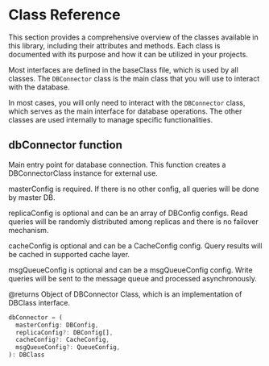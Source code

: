 Class Reference
===============

This section provides a comprehensive overview of the classes available in this library, including their attributes and methods. Each class is documented with its purpose and how it can be utilized in your projects.

Most interfaces are defined in the baseClass file, which is used by all classes. The `DBConnector` class is the main class that you will use to interact with the database.

In most cases, you will only need to interact with the `DBConnector` class, which serves as the main interface for database operations. The other classes are used internally to manage specific functionalities.

dbConnector function
--------------------
Main entry point for database connection.
This function creates a DBConnectorClass instance for external use.

masterConfig is required. If there is no other config, all queries will be done by master DB.

replicaConfig is optional and can be an array of DBConfig configs.
Read queries will be randomly distributed among replicas and there is no failover mechanism.

cacheConfig is optional and can be a CacheConfig config. Query results will be cached in supported cache layer.

msgQueueConfig is optional and can be a msgQueueConfig config. Write queries will be sent to the message queue and processed asynchronously.

@returns Object of DBConnector Class, which is an implementation of DBClass interface.

```typescript
dbConnector = (
  masterConfig: DBConfig,
  replicaConfig?: DBConfig[],
  cacheConfig?: CacheConfig,
  msgQueueConfig?: QueueConfig,
): DBClass
```